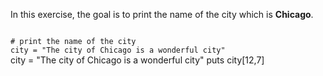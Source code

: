 In this exercise, the goal
is to print the name of
the city which is **Chicago**.

<Editor lang="ruby" type="exercise">
<code>
# print the name of the city
city = "The city of Chicago is a wonderful city"
</code>

<solution>
city = "The city of Chicago is a wonderful city"
puts city[12,7]
</solution>
</Editor>